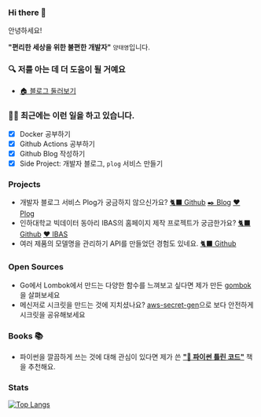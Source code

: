 ### Hi there 👋

안녕하세요! 

**"편리한 세상을 위한 불편한 개발자"** `양태영`입니다.

### 🔍 저를 아는 데 더 도움이 될 거예요
- [🏠 블로그 둘러보기](https://yangtaeyoung.github.io/)


### 🧑‍💻 최근에는 이런 일을 하고 있습니다.
- [x] Docker 공부하기
- [x] Github Actions 공부하기
- [x] Github Blog 작성하기
- [x] Side Project:  개발자 블로그, `plog` 서비스 만들기 

### Projects
- 개발자 블로그 서비스 Plog가 궁금하지 않으신가요? [🐈‍⬛  Github](https://github.com/project-555) [✒️  Blog](https://project-555.github.io/) [❤️  Plog](https://www.plogcareers.net/)
- 인하대학교 빅데이터 동아리 IBAS의 홈페이지 제작 프로젝트가 궁금한가요? [🐈‍⬛  Github](https://github.com/YangTaeyoung/Inhabas.com) [❤️  IBAS](https://www.inhabas.com)
- 여러 제품의 모델명을 관리하기 API를 만들었던 경험도 있네요. [🐈‍⬛ Github](https://github.com/MaPDuck)

### Open Sources
 - Go에서 Lombok에서 만드는 다양한 함수를 느껴보고 싶다면 제가 만든 [gombok](https://github.com/YangTaeyoung/gombok)을 살펴보세요
 - 메신저로 시크릿을 만드는 것에 지치셨나요? [aws-secret-gen](https://github.com/YangTaeyoung/aws-secret-gen)으로 보다 안전하게 시크릿을 공유해보세요

### Books 📚
- 파이썬을 깔끔하게 쓰는 것에 대해 관심이 있다면 제가 쓴 [**"📘 파이썬 틀린 코드"**](https://wikidocs.net/book/8131) 책을 추천해요. 

### Stats
[![Top Langs](https://github-readme-stats.vercel.app/api/top-langs/?username=YangTaeyoung&hide=javascript,html,css,jupyter%20notebook,vue,php,scss)](https://github.com/anuraghazra/github-readme-stats)

<!--
**YangTaeyoung/YangTaeyoung** is a ✨ _special_ ✨ repository because its `README.md` (this file) appears on your GitHub profile.

Here are some ideas to get you started:

- 🔭 I’m currently working on ...
- 🌱 I’m currently learning ...
- 👯 I’m looking to collaborate on ...
- 🤔 I’m looking for help with ...
- 💬 Ask me about ...
- 📫 How to reach me: ...
- 😄 Pronouns: ...
- ⚡ Fun fact: ...
-->
